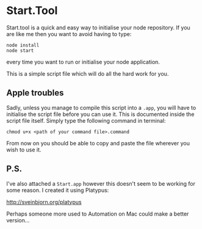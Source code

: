 # Start.Tool

Start.tool is a quick and easy way to initialise your node repository. If you are like me then you want to avoid having to type:

```
node install
node start
```

every time you want to run or initialise your node application.

This is a simple script file which will do all the hard work for you.

## Apple troubles

Sadly, unless you manage to compile this script into a `.app`, you will have to initialise the script file before you can use it. This is documented inside the script file itself. Simply type the following command in terminal:

```
chmod u+x <path of your command file>.command
```

From now on you should be able to copy and paste the file wherever you wish to use it.

## P.S.

I've also attached a `Start.app` however this doesn't seem to be working for some reason. I created it using Platypus:

http://sveinbjorn.org/platypus

Perhaps someone more used to Automation on Mac could make a better version...
